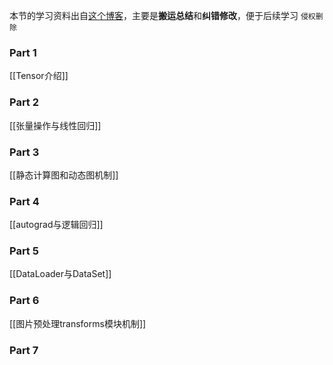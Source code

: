 本节的学习资料出自[这个博客](https://zhuanlan.zhihu.com/p/265394674)，主要是**搬运总结**和**纠错修改**，便于后续学习
`侵权删除`

### Part 1 
[[Tensor介绍]]

### Part 2
[[张量操作与线性回归]]

### Part 3
[[静态计算图和动态图机制]]

### Part 4
[[autograd与逻辑回归]]

### Part 5
[[DataLoader与DataSet]]

### Part 6
[[图片预处理transforms模块机制]]

### Part 7

